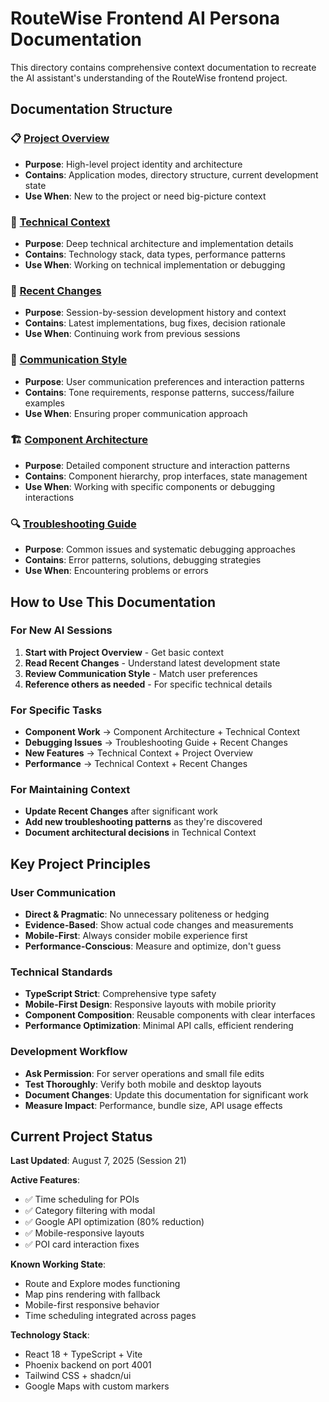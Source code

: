 # RouteWise Frontend AI Persona Documentation

This directory contains comprehensive context documentation to recreate the AI assistant's understanding of the RouteWise frontend project.

## Documentation Structure

### 📋 [Project Overview](./project-overview.md)
- **Purpose**: High-level project identity and architecture
- **Contains**: Application modes, directory structure, current development state
- **Use When**: New to the project or need big-picture context

### 🔧 [Technical Context](./technical-context.md)
- **Purpose**: Deep technical architecture and implementation details  
- **Contains**: Technology stack, data types, performance patterns
- **Use When**: Working on technical implementation or debugging

### 📝 [Recent Changes](./recent-changes.md)
- **Purpose**: Session-by-session development history and context
- **Contains**: Latest implementations, bug fixes, decision rationale
- **Use When**: Continuing work from previous sessions

### 💬 [Communication Style](./communication-style.md)
- **Purpose**: User communication preferences and interaction patterns
- **Contains**: Tone requirements, response patterns, success/failure examples
- **Use When**: Ensuring proper communication approach

### 🏗️ [Component Architecture](./component-architecture.md)
- **Purpose**: Detailed component structure and interaction patterns
- **Contains**: Component hierarchy, prop interfaces, state management
- **Use When**: Working with specific components or debugging interactions

### 🔍 [Troubleshooting Guide](./troubleshooting-guide.md)
- **Purpose**: Common issues and systematic debugging approaches
- **Contains**: Error patterns, solutions, debugging strategies
- **Use When**: Encountering problems or errors

## How to Use This Documentation

### For New AI Sessions
1. **Start with Project Overview** - Get basic context
2. **Read Recent Changes** - Understand latest development state
3. **Review Communication Style** - Match user preferences
4. **Reference others as needed** - For specific technical details

### For Specific Tasks
- **Component Work** → Component Architecture + Technical Context
- **Debugging Issues** → Troubleshooting Guide + Recent Changes  
- **New Features** → Technical Context + Project Overview
- **Performance** → Technical Context + Recent Changes

### For Maintaining Context
- **Update Recent Changes** after significant work
- **Add new troubleshooting patterns** as they're discovered
- **Document architectural decisions** in Technical Context

## Key Project Principles

### User Communication
- **Direct & Pragmatic**: No unnecessary politeness or hedging
- **Evidence-Based**: Show actual code changes and measurements
- **Mobile-First**: Always consider mobile experience first
- **Performance-Conscious**: Measure and optimize, don't guess

### Technical Standards  
- **TypeScript Strict**: Comprehensive type safety
- **Mobile-First Design**: Responsive layouts with mobile priority
- **Component Composition**: Reusable components with clear interfaces
- **Performance Optimization**: Minimal API calls, efficient rendering

### Development Workflow
- **Ask Permission**: For server operations and small file edits
- **Test Thoroughly**: Verify both mobile and desktop layouts
- **Document Changes**: Update this documentation for significant work
- **Measure Impact**: Performance, bundle size, API usage effects

## Current Project Status

**Last Updated**: August 7, 2025 (Session 21)

**Active Features**: 
- ✅ Time scheduling for POIs
- ✅ Category filtering with modal
- ✅ Google API optimization (80% reduction)
- ✅ Mobile-responsive layouts
- ✅ POI card interaction fixes

**Known Working State**:
- Route and Explore modes functioning
- Map pins rendering with fallback
- Mobile-first responsive behavior
- Time scheduling integrated across pages

**Technology Stack**:
- React 18 + TypeScript + Vite
- Phoenix backend on port 4001
- Tailwind CSS + shadcn/ui
- Google Maps with custom markers